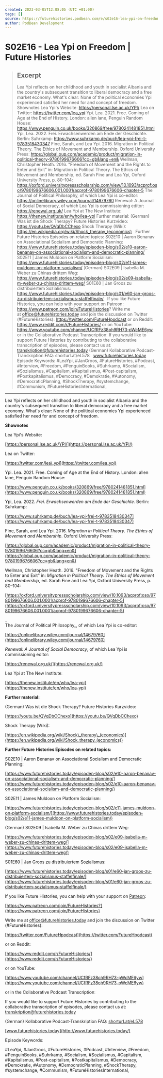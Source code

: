 ```yaml
---
created: 2023-03-05T12:08:05 (UTC +01:00)
tags: []
source: https://futurehistories.podbean.com/e/s02e16-lea-ypi-on-freedom/
author: PodBean Development
---
```


# S02E16 - Lea Ypi on Freedom | Future Histories

> ## Excerpt
> Lea Ypi reflects on her childhood and youth in socialist Albania and the country's subsequent transition to liberal democracy and a free market economy. What's clear: None of the political economies Ypi experienced satisfied her need for and concept of freedom.
Shownotes
Lea Ypi's Website:
https://personal.lse.ac.uk/YPI/
Lea on Twitter:
https://twitter.com/lea_ypi
Ypi. Lea. 2021. Free. Coming of Age at the End of History. London: allen lane, Penguin Random House:
https://www.penguin.co.uk/books/320869/free/9780241481851.html
Ypi, Lea. 2022. Frei. Erwachsenwerden am Ende der Geschichte. Berlin: Suhrkamp:
https://www.suhrkamp.de/buch/lea-ypi-frei-t-9783518430347
Fine, Sarah, and Lea Ypi. 2016. Migration in Political Theory. The Ethics of Movement and Membership. Oxford University Press:
https://global.oup.com/academic/product/migration-in-political-theory-9780199676606?cc=gb&lang=en&
Wellman, Christopher Heath. 2016. "Freedom of Movement and the Rights to Enter and Exit" in: Migration in Political Theory. The Ethics of Movement and Membership, ed. Sarah Fine and Lea Ypi, Oxford University Press, p. 80–104:
https://oxford.universitypressscholarship.com/view/10.1093/acprof:oso/9780199676606.001.0001/acprof-9780199676606-chapter-5
The Journal of Political Philosophy, of which Lea Ypi is co-editor:
https://onlinelibrary.wiley.com/journal/14679760
Renewal: A Journal of Social Democracy, of which Lea Ypi is commissioning editor:
https://renewal.org.uk/
Lea Ypi at The New Institute:
https://thenew.institute/en/who/lea-ypi
Further material:
(German) Was ist die Shock Therapy? Future Histories Kurzvideo:
https://youtu.be/QVqDbCChexo
Shock Therapy (Wiki):
https://en.wikipedia.org/wiki/Shock_therapy_(economics)
 
Further Future Histories Episodes on related topics:
S02E10 | Aaron Benanav on Associational Socialism and Democratic Planning:
https://www.futurehistories.today/episoden-blog/s02/e10-aaron-benanav-on-associational-socialism-and-democratic-planning/
S02E11 | James Muldoon on Platform Socialism:
https://www.futurehistories.today/episoden-blog/s02/e11-james-muldoon-on-platform-socialism/
(German) S02E09 | Isabella M. Weber zu Chinas drittem Weg:
https://www.futurehistories.today/episoden-blog/s02/e09-isabella-m-weber-zu-chinas-drittem-weg/
S01E60 | Jan Groos zu distribuiertem Sozialismus:
https://www.futurehistories.today/episoden-blog/s01/e60-jan-groos-zu-distribuiertem-sozialismus-staffelfinale/
 
If you like Future Histories, you can help with your support on Patreon:
https://www.patreon.com/join/FutureHistories?
Write me at office@futurehistories.today and join the discussion on Twitter (#FutureHistories):
https://twitter.com/FutureHpodcast
or on Reddit:
https://www.reddit.com/r/FutureHistories/
or on YouTube:
https://www.youtube.com/channel/UCfRFz38oh9RH73-pWcME6yw
or in the Collaborative Podcast Transcription:
If you would like to support Future Histories by contributing to the collaborative transcription of episodes, please contact us at: transkription@futurehistories.today
(German) Kollaborative Podcast-Transkription FAQ: shorturl.at/eL578 
 
www.futurehistories.today
 
Episode Keywords:
#LeaYpi, #JanGroos, #FutureHistories, #Podcast, #Interview, #Freedom, #PenguinBooks, #Suhrkamp, #Socialism, #Sozialismus, #Capitalism, #Kapitalismus, #Post-capitalism, #Postkapitalismus, #Democracy, #Demokratie, #Autonomy, #DemocraticPlanning, #ShockTherapy, #systemchange, #Communism, #FutureHistoriesInternational,

---
Lea Ypi reflects on her childhood and youth in socialist Albania and the country's subsequent transition to liberal democracy and a free market economy. What's clear: None of the political economies Ypi experienced satisfied her need for and concept of freedom.

  
**Shownotes**

  
Lea Ypi's Website:

[https://personal.lse.ac.uk/YPI/](https://personal.lse.ac.uk/YPI/)

  
Lea on Twitter:

[https://twitter.com/lea\_ypi](https://twitter.com/lea_ypi)

  
Ypi. Lea. 2021. Free. Coming of Age at the End of History. London: allen lane, Penguin Random House:

[https://www.penguin.co.uk/books/320869/free/9780241481851.html](https://www.penguin.co.uk/books/320869/free/9780241481851.html)

  
Ypi, Lea. 2022. _Frei. Erwachsenwerden am Ende der Geschichte._ Berlin: Suhrkamp:

[https://www.suhrkamp.de/buch/lea-ypi-frei-t-9783518430347](https://www.suhrkamp.de/buch/lea-ypi-frei-t-9783518430347)

  
Fine, Sarah, and Lea Ypi. 2016. _Migration in Political Theory. The Ethics of Movement and Membership_. Oxford University Press:

[https://global.oup.com/academic/product/migration-in-political-theory-9780199676606?cc=gb&lang=en&](https://global.oup.com/academic/product/migration-in-political-theory-9780199676606?cc=gb&lang=en&)

  
Wellman, Christopher Heath. 2016. "Freedom of Movement and the Rights to Enter and Exit" in: _Migration in Political Theory. The Ethics of Movement and Membership_, ed. Sarah Fine and Lea Ypi, Oxford University Press, p. 80–104:

[https://oxford.universitypressscholarship.com/view/10.1093/acprof:oso/9780199676606.001.0001/acprof-9780199676606-chapter-5](https://oxford.universitypressscholarship.com/view/10.1093/acprof:oso/9780199676606.001.0001/acprof-9780199676606-chapter-5)

_  
The Journal of Political Philosophy_, of which Lea Ypi is co-editor:

[https://onlinelibrary.wiley.com/journal/14679760](https://onlinelibrary.wiley.com/journal/14679760)

  
_Renewal: A Journal of Social Democracy_, of which Lea Ypi is commissioning editor:

[https://renewal.org.uk/](https://renewal.org.uk/)

  
Lea Ypi at The New Institute:

[https://thenew.institute/en/who/lea-ypi](https://thenew.institute/en/who/lea-ypi)

  
**Further material:**

  
(German) Was ist die Shock Therapy? Future Histories Kurzvideo:

[https://youtu.be/QVqDbCChexo](https://youtu.be/QVqDbCChexo)

  
Shock Therapy (Wiki):

[https://en.wikipedia.org/wiki/Shock\_therapy\_(economics)](https://en.wikipedia.org/wiki/Shock_therapy_(economics))

**Further Future Histories Episodes on related topics:**

S02E10 | Aaron Benanav on Associational Socialism and Democratic Planning:

[https://www.futurehistories.today/episoden-blog/s02/e10-aaron-benanav-on-associational-socialism-and-democratic-planning/](https://www.futurehistories.today/episoden-blog/s02/e10-aaron-benanav-on-associational-socialism-and-democratic-planning/)

  
S02E11 | James Muldoon on Platform Socialism:

[https://www.futurehistories.today/episoden-blog/s02/e11-james-muldoon-on-platform-socialism/](https://www.futurehistories.today/episoden-blog/s02/e11-james-muldoon-on-platform-socialism/)

  
(German) S02E09 | Isabella M. Weber zu Chinas drittem Weg:

[https://www.futurehistories.today/episoden-blog/s02/e09-isabella-m-weber-zu-chinas-drittem-weg/](https://www.futurehistories.today/episoden-blog/s02/e09-isabella-m-weber-zu-chinas-drittem-weg/)

  
S01E60 | Jan Groos zu distribuiertem Sozialismus:

[https://www.futurehistories.today/episoden-blog/s01/e60-jan-groos-zu-distribuiertem-sozialismus-staffelfinale/](https://www.futurehistories.today/episoden-blog/s01/e60-jan-groos-zu-distribuiertem-sozialismus-staffelfinale/)

If you like Future Histories, you can help with your support on [Patreon](https://www.patreon.com/join/FutureHistories):

[https://www.patreon.com/join/FutureHistories?](https://www.patreon.com/join/FutureHistories)

Write me at [office@futurehistories.today](mailto:office@futurehistories.today) and join the discussion on Twitter (#FutureHistories):

[https://twitter.com/FutureHpodcast](https://twitter.com/FutureHpodcast)

or on Reddit:

[https://www.reddit.com/r/FutureHistories/](https://www.reddit.com/r/FutureHistories/)

or on YouTube:

[https://www.youtube.com/channel/UCfRFz38oh9RH73-pWcME6yw](https://www.youtube.com/channel/UCfRFz38oh9RH73-pWcME6yw)

or in the Collaborative Podcast Transcription:

If you would like to support Future Histories by contributing to the collaborative transcription of episodes, please contact us at: [transkription@futurehistories.today](mailto:transkription@futurehistories.today)

(German) Kollaborative Podcast-Transkription FAQ: [shorturl.at/eL578](https://docs.google.com/document/d/1jiJSLA5mwDjpLPOoveut8FiB9VdhqJ1D41gb5ba2AbU/edit?usp=sharing)

[www.futurehistories.today](http://www.futurehistories.today/)

Episode Keywords:

#LeaYpi, #JanGroos, #FutureHistories, #Podcast, #Interview, #Freedom, #PenguinBooks, #Suhrkamp, #Socialism, #Sozialismus, #Capitalism, #Kapitalismus, #Post-capitalism, #Postkapitalismus, #Democracy, #Demokratie, #Autonomy, #DemocraticPlanning, #ShockTherapy, #systemchange, #Communism, #FutureHistoriesInternational,
